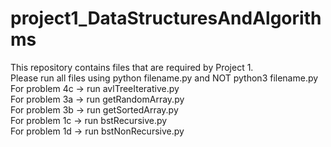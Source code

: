 # project1_DataStructuresAndAlgorithms

This repository contains files that are required by Project 1.    
Please run all files using python filename.py and NOT python3 filename.py   
For problem 4c -> run avlTreeIterative.py   
For problem 3a -> run getRandomArray.py   
For problem 3b -> run getSortedArray.py   
For problem 1c -> run bstRecursive.py   
For problem 1d -> run bstNonRecursive.py    
